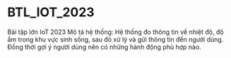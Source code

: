 # BTL_IOT_2023
Bài tập lớn IoT 2023 Mô tả hệ thống: Hệ thống đo thông tin về nhiệt độ, độ ẩm trong khu vực sinh sống, sau đó xử lý và gửi thông tin đến người dùng. Đồng thời gợi ý người dùng nên có những hành động phù hợp nào.
